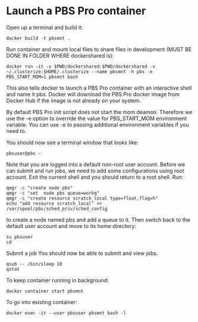 # Launch a PBS Pro container

Open up a terminal and build it:
```
docker build -t pbsmnt .
```

Run container and mount local files to share files in development 
(MUST BE DONE IN FOLDER WHERE dockershared is):
```
docker run -it -v $PWD/dockershared:$PWD/dockershared -v ~/.clusterize:$HOME/.clusterize --name pbsmnt -h pbs -e PBS_START_MOM=1 pbsmnt bash
```
This also tells docker to launch a PBS Pro container with an interactive shell and name it pbs. 
Docker will download the PBS Pro docker image from Docker Hub if the image is not already
on your system.

By default PBS Pro init script does not start the mom deamon. Therefore we use the -e option
to override the value for PBS_START_MOM environment variable.
You can use -e to passing additional environment variables if you need to. 

You should now see a terminal window that looks like:
```
pbsuser@pbs ~
```
Note that you are logged into a default non-root user account. Before we can submit and run jobs, we need to add some configurations using root account. Exit the current shell and you should return to a root shell. Run: 
```
qmgr -c "create node pbs"
qmgr -c "set  node pbs queue=workq"
qmgr -c "create resource scratch_local type=float,flag=h"
echo "add resource scratch_local" >> /var/spool/pbs/sched_priv/sched_config
```
to create a node named pbs and add a queue to it. Then switch back to the default user account and move to its home directory:

```
su pbsuser
cd
```
Submit a job
You should now be able to submit and view jobs.
```
qsub -- /bin/sleep 10
qstat
```

To keep container running in background:
```
docker container start pbsmnt
```


To go into existing container:
```
docker exec -it --user pbsuser pbsmnt bash -l 
```
